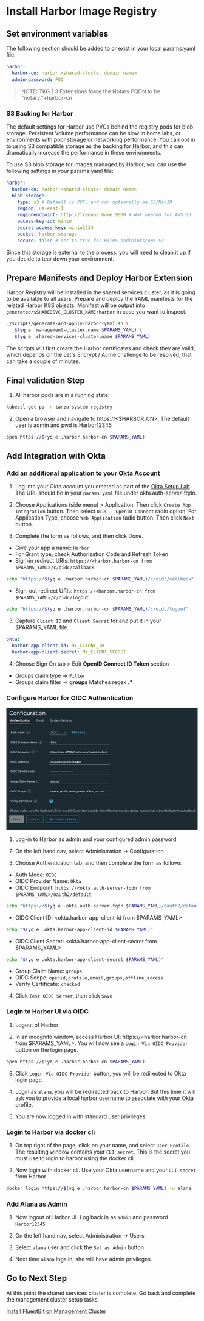 # Install Harbor Image Registry

## Set environment variables
The following section should be added to or exist in your local params.yaml file:

```yaml
harbor:
  harbor-cn: harbor.<shared-cluster domain name>
  admin-password: FOO
```
> NOTE: TKG 1.3 Extensions force the Notary FQDN to be "notary."+harbor-cn

### S3 Backing for Harbor
The default settings for Harbor use PVCs behind the registry pods for blob storage.  Persistent Volume performance can be slow in home labs, or environments with poor storage or networking performance.  You can opt in to using S3 compatible storage as the backing for Harbor, and this can dramatically increase the performance in these environments.

To use S3 blob storage for images managed by Harbor, you can use the following settings in your params.yaml file:

```yaml
harbor:
  harbor-cn: harbor.<shared-cluster domain name>
  blob-storage:
    type: s3 # Default is PVC, and can optionally be S3/MinIO
    region: us-east-1
    regionendpoint: http://freenas.home:9000 # Not needed for AWS S3
    access-key-id: minio
    secret-access-key: minio1234
    bucket: harbor-storage
    secure: false # set to true for HTTPS endpoints/AWS S3
```

Since this storage is external to the process, you will need to clean it up if you decide to tear down your environment.

## Prepare Manifests and Deploy Harbor Extension
Harbor Registry will be installed in the shared services cluster, as it is going to be available to all users.  Prepare and deploy the YAML manifests for the related Harbor K8S objects.  Manifest will be output into `generated/$SHAREDSVC_CLUSTER_NAME/harbor` in case you want to inspect.

```bash
./scripts/generate-and-apply-harbor-yaml.sh \
   $(yq e .management-cluster.name $PARAMS_YAML) \
   $(yq e .shared-services-cluster.name $PARAMS_YAML)
```

The scripts will first create the Harbor certificates and check they are valid, which depends on the Let's Encrypt / Acme challenge to be resolved, that can take a couple of minutes.


## Final validation Step
1. All harbor pods are in a running state:
```bash
kubectl get po -n tanzu-system-registry
```

2. Open a browser and navigate to https://<$HARBOR_CN>.  The default user is admin and pwd is Harbor12345
```bash
open https://$(yq e .harbor.harbor-cn $PARAMS_YAML)
```


## Add Integration with Okta

### Add an additional application to your Okta Account

1. Log into your Okta account you created as part of the [Okta Setup Lab](../mgmt-cluster/04_okta_mgmt.md).  The URL should be in your `params.yaml` file under okta.auth-server-fqdn.

2. Choose Applications (side menu) > Application.   Then click `Create App Integration` button.  Then select `OIDC - OpenID Connect` radio option. For Application Type, choose `Web Application` radio button.  Then click `Next` button.

3. Complete the form as follows, and then click Done.
  - Give your app a name: `Harbor`
  - For Grant type, check Authorization Code and Refresh Token
  - Sign-in redirect URIs: `https://<harbor.harbor-cn from $PARAMS_YAML>/c/oidc/callback`
```bash
echo "https://$(yq e .harbor.harbor-cn $PARAMS_YAML)/c/oidc/callback"
```
  - Sign-out redirect URIs: `https://<harbor.harbor-cn from $PARAMS_YAML>/c/oidc/logout`
```bash
echo "https://$(yq e .harbor.harbor-cn $PARAMS_YAML)/c/oidc/logout"
```

3. Capture `Client ID` and `Client Secret` for and put it in your $PARAMS_YAML file.

```yaml
okta:
  harbor-app-client-id: MY_CLIENT_ID
  harbor-app-client-secret: MY_CLIENT_SECRET
```

4. Choose Sign On tab > Edit **OpenID Connect ID Token** section
  - Groups claim type => `Filter`
  - Groups claim filter => **groups** Matches regex **.\***

### Configure Harbor for OIDC Authentication

![Harbor OIDC Configuration](harbor-oidc-config.png)

1. Log-in to Harbor as admin and your configured admin password

2. On the left hand nav, select Administration -> Configuration

3. Choose Authentication tab, and then complete the form as follows:
  - Auth Mode: `OIDC`
  - OIDC Provider Name: `Okta`
  - OIDC Endpoint: `https://<okta.auth-server-fqdn from $PARAMS_YAML>/oauth2/default`
```bash
echo "https://$(yq e .okta.auth-server-fqdn $PARAMS_YAML)/oauth2/default"
```
  - OIDC Client ID: <okta.harbor-app-client-id from $PARAMS_YAML>
```bash
echo "$(yq e .okta.harbor-app-client-id $PARAMS_YAML)"
```
  - OIDC Client Secret: <okta.harbor-app-client-secret from $PARAMS_YAML>
```bash
echo "$(yq e .okta.harbor-app-client-secret $PARAMS_YAML)"
```
  - Group Claim Name: `groups`
  - OIDC Scope: `openid,profile,email,groups,offline_access`
  - Verify Certificate: `checked`

4. Click `Test OIDC Server`, then click `Save`

### Login to Harbor UI via OIDC

1. Logout of Harbor

2. In an incognito window, access Harbor UI: https://<harbor.harbor-cn from $PARAMS_YAML>.  You will now see a `Login Via OIDC Provider` button on the login page.

```bash
open https://$(yq e .harbor.harbor-cn $PARAMS_YAML)
```

3. Click `Login Via OIDC Provider` button, you will be redirected to Okta login page.

4. Login as `alana`, you will be redirected back to Harbor.  But this time it will ask you to provide a local harbor username to associate with your Okta profile.

5. You are now logged in with standard user privileges.

### Login to Harbor via docker cli

1. On top right of the page, click on your name, and select `User Profile`.  The resulting window contains your `CLI secret`.  This is the secret you must use to login to harbor using the docker cli.

2. Now login with docker cli.  Use your Okta username and your `CLI secret` from Harbor

```bash
docker login https://$(yq e .harbor.harbor-cn $PARAMS_YAML) -u alana
```

### Add Alana as Admin

1. Now logout of Harbor UI.  Log back in as `admin` and password `Harbor12345`

2. On the left hand nav, select Administration -> Users

3. Select `alana` user and click the `Set as Admin` button

4. Next time `alana` logs in, she will have admin privileges.

## Go to Next Step

At this point the shared services cluster is complete.  Go back and complete the management cluster setup tasks.

[Install FluentBit on Management Cluster](../mgmt-cluster/09_fluentbit_mgmt.md)
